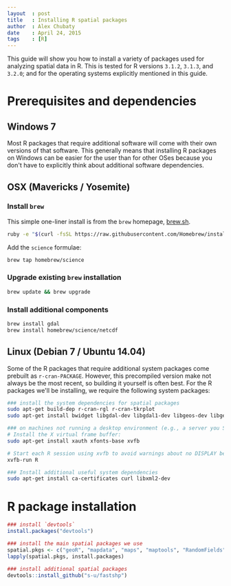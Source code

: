 ```yaml
---
layout  : post
title   : Installing R spatial packages
author  : Alex Chubaty
date    : April 24, 2015
tags    : [R]
---
```


This guide will show you how to install a variety of packages used for analyzing spatial data in R.
This is tested for R versions `3.1.2`, `3.1.3`, and `3.2.0`; and for the operating systems explicitly mentioned in this guide.

# Prerequisites and dependencies

## Windows 7

Most R packages that require additional software will come with their own versions of that software.
This generally means that installing R packages on Windows can be easier for the user than for other OSes because you don't have to explicitly think about additional software dependencies.

## OSX (Mavericks / Yosemite)

### Install `brew`

This simple one-liner install is from the `brew` homepage, [brew.sh](http://brew.sh).

```bash
ruby -e "$(curl -fsSL https://raw.githubusercontent.com/Homebrew/install/master/install)"
```

Add the `science` formulae:

```bash
brew tap homebrew/science
```

### Upgrade existing `brew` installation

```bash
brew update && brew upgrade
```
	
### Install additional components

```bash
brew install gdal
brew install homebrew/science/netcdf
```

## Linux (Debian 7 / Ubuntu 14.04)

Some of the R packages that require additional system packages come prebuilt as `r-cran-PACKAGE`.
However, this precompiled version make not always be the most recent, so building it yourself is often best.
For the R packages we'll be installing, we require the following system packages:

```bash
### install the system dependencies for spatial packages
sudo apt-get build-dep r-cran-rgl r-cran-tkrplot
sudo apt-get install bwidget libgdal-dev libgdal1-dev libgeos-dev libgeos++-dev libgsl0-dev libproj-dev libspatialite-dev netcdf-bin

### on machines not running a desktop environment (e.g., a server you SSH into):
# Install the X virtual frame buffer:
sudo apt-get install xauth xfonts-base xvfb

# Start each R session using xvfb to avoid warnings about no DISPLAY being set:
xvfb-run R

### Install additional useful system dependencies
sudo apt-get install ca-certificates curl libxml2-dev
```

# R package installation

```r
### install `devtools`
install.packages("devtools")

### install the main spatial packages we use
spatial.pkgs <- c("geoR", "mapdata", "maps", "maptools", "RandomFields", "plotKML", "rgdal", "rgeos", "shapefiles", "sp", "spatstat", "raster", "rts")
lapply(spatial.pkgs, install.packages)

### install additional spatial packages
devtools::install_github("s-u/fastshp")
```
